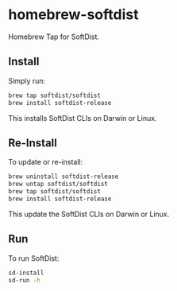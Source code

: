 # homebrew-softdist

Homebrew Tap for SoftDist.

## Install

Simply run:

```bash
brew tap softdist/softdist
brew install softdist-release
```

This installs SoftDist CLIs on Darwin or Linux.

## Re-Install

To update or re-install:

```bash
brew uninstall softdist-release
brew untap softdist/softdist
brew tap softdist/softdist
brew install softdist-release

```

This update the SoftDist CLIs on Darwin or Linux.

## Run

To run SoftDist:

```bash
sd-install
sd-run -h
```
